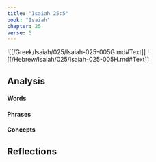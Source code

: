 ```yaml
---
title: "Isaiah 25:5"
book: "Isaiah"
chapter: 25
verse: 5
---
```

![[/Greek/Isaiah/025/Isaiah-025-005G.md#Text]]
![[/Hebrew/Isaiah/025/Isaiah-025-005H.md#Text]]

## Analysis

#### Words

#### Phrases

#### Concepts

## Reflections
